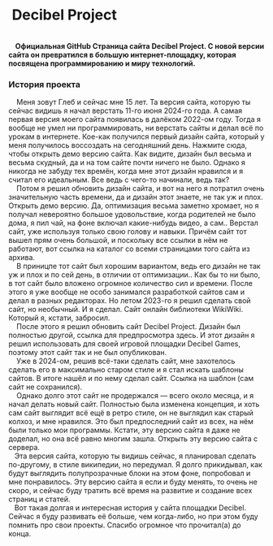 <H1>&nbsp;Decibel Project</H1><Br>
 <B>&nbsp;&nbsp;&nbsp;&nbsp;Официальная GitHub Страница сайта Decibel Project. С новой версии сайта он превратился в большую интернет-площадку, которая посвящена программированию и миру технологий.</B><Br>
<H3>История проекта</H3>
&nbsp;&nbsp;&nbsp;  Меня зовут Глеб и сейчас мне 15 лет. Та версия сайта, которую ты сейчас видишь я начал верстать 11-го июня 2024-го года. А самая первая версия моего сайта появилась в далёком 2022-ом году. Тогда я вообще не умел ни программировать, ни верстать сайты и делал всё по урокам в интернете. Кое-как получился первый дизайн сайта, который у меня получилось воссоздать на сегодняшний день. Нажмите сюда, чтобы открыть демо версию сайта. Как видите, дизайн был весьма и весьма скудный, да и на том сайте почти ничего не было. Однако я никогда не забуду тех времён, когда мне этот дизайн нравился и я считал его идеальным. Все ведь с чего-то начинали, ведь так?<Br>
   &nbsp;&nbsp;&nbsp; Потом я решил обновить дизайн сайта, и вот на него я потратил очень значительную часть времени, да и дизайн этот знаете, не так уж и плох. Открыть демо версию. Да, оптимизация весьма заметно хромает, но я получал невероятно большое удовольствие, когда родителей не было дома, я пил чай, на фоне включал какие-нибудь видео, а сам.. Верстал сайт, уже используя только свою голову и навыки. Причём сайт тот вышел прям очень большой, и поскольку все ссылки в нём не работают, вот ссылка на каталог со всеми страницами того сайта из архива.<Br>
 &nbsp;&nbsp;&nbsp;   В приницпе тот сайт был хорошим вариантом, ведь его дизайн не так уж и плох и по сей день, в отличии от оптимизации.. Как бы то ни было, в тот сайт было вложено огромное количество сил и времени. После этого я уже вообще не особо занимался разработкой сайтов сам и делал в разных редакторах. Но летом 2023-го я решил сделать свой сайт, но необычный. И я сделал. Сайт онлайн библиотеки WikiWiki. Который я, кстати, забросил.<Br>
   &nbsp;&nbsp;&nbsp; После этого я решил обновить сайт Decibel Project. Дизайн был полностью другой, ссылка для предпросмотра здесь. И этот дизайн я решил использовать для своей игровой площадки Decibel Games, поэтому этот сайт так и не был опубликован.<Br>
   &nbsp;&nbsp;&nbsp; Уже в 2024-ом, решив всё-таки сделать сайт, мне захотелось сделать его в максимально старом стиле и я стал искать шаблоны сайтов. В итоге нашёл и по нему сделал сайт. Ссылка на шаблон (сам сайт не сохранился).<Br>
   &nbsp;&nbsp;&nbsp; Однако долго этот сайт не продержался — всего около месяца, и я начал делать новый сайт. Полностью была изменена концепция, и хоть сам сайт выглядит всё ещё в ретро стиле, он не выглядил как старый колхоз, и мне нравился. Это был предпоследний сайт из всех, на нём были только мои программы. Кстати, эту версию сайта я даже не доделал, но она всё равно многим зашла. Открыть эту версию сайта с сервера.<Br>
    &nbsp;&nbsp;&nbsp;Эта версия сайта, которую ты видишь сейчас, я планировал сделать по-другому, в стиле википедии, но передумал. Я долго прикидывал, как будут выглядить полупрозрачные блоки на этом фоне, попробовал и мне понравилось. Эту версию сайта я если и буду менять, то очень не скоро, и сейчас буду тратить всё время на развитие и создание всех страниц и статей.<Br>
    &nbsp;&nbsp;&nbsp;Вот такая долгая и интересная история у сайта площадки Decibel. Сейчас я буду развивать её больше, чем когда-либо, но при этом буду помнить про свои проекты. Спасибо огромное что прочитал(а) до конца. 
